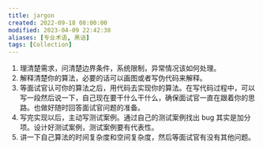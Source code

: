 ```yaml
---
title: jargon
created: 2022-09-18 08:00:00
modified: 2023-04-09 22:42:38
aliases: [专业术语, 黑话]
tags: [Collection]
---
```


1. 理清楚需求，问清楚边界条件，系统限制，异常情况该如何处理。
2. 解释清楚你的算法，必要的话可以画图或者写伪代码来解释。
3. 等面试官认可你的算法之后，用代码去实现你的算法。在写代码过程中，可以写一段然后说一下，自己现在要干什么干什么，确保面试官一直在跟着你的思路。也做好随时回答面试官问题的准备。
4. 写完实现以后，主动写测试案例。通过自己的测试案例找出 bug 其实是加分项。设计好测试案例，测试案例要有代表性。
5. 讲一下自己算法的时间复杂度和空间复杂度，然后等面试官有没有其他问题。
